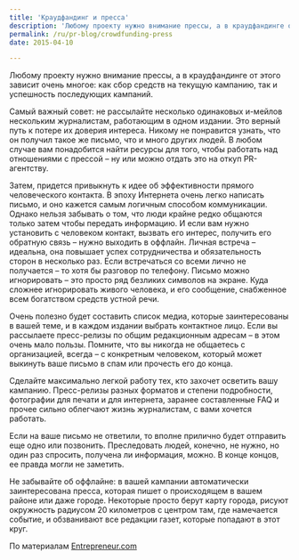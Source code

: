 ```yaml
---
title: 'Краудфандинг и пресса'
description: 'Любому проекту нужно внимание прессы, а в краудфандинге от этого зависит очень многое: как сбор средств на текущую кампанию, так и успешность последующих кампаний.'
permalink: /ru/pr-blog/crowdfunding-press
date: 2015-04-10

---
```


Любому проекту нужно внимание прессы, а в краудфандинге от этого зависит очень многое: как сбор средств на текущую кампанию, так и успешность последующих кампаний.

Самый важный совет:  не рассылайте несколько одинаковых и-мейлов нескольким журналистам, работающим в одном издании. Это верный путь к потере их доверия интереса. Никому не понравится узнать, что он получил такое же письмо, что и много других людей. В любом случае вам понадобится найти ресурсы для того, чтобы работать над отношениями с прессой – ну или можно отдать это на откуп PR- агентству.

Затем, придется привыкнуть к идее об эффективности прямого человеческого контакта. В эпоху Интернета очень легко написать письмо, и оно кажется самым логичным способом коммуникации. Однако нельзя забывать о том, что люди крайне редко общаются только затем чтобы передать информацию. И если вам нужно установить с человеком контакт, вызвать его интерес, получить его обратную связь – нужно выходить в оффлайн. Личная встреча – идеальна, она повышает успех сотрудничества и обязательность сторон в несколько раз. Если встречаться со всеми лично не получается – то хотя бы разговор по телефону. Письмо можно игнорировать – это просто ряд безликих символов на экране. Куда сложнее игнорировать живого человека, и его сообщение, снабженное всем богатством средств устной речи.

Очень полезно будет составить список медиа, которые заинтересованы в вашей теме, и в каждом издании выбрать контактное лицо. Если вы рассылаете пресс-релизы по общим редакционным адресам – в этом очень мало пользы. Помните, что вы никогда не общаетесь с организацией, всегда – с конкретным человеком, который может выкинуть ваше письмо в спам или прочесть его до конца.

Сделайте максимально легкой работу тех, кто захочет осветить вашу кампанию. Пресс-релизы разных форматов и степени подробности, фотографии для печати и для интернета, заранее составленные FAQ и прочее сильно облегчают жизнь журналистам, с вами хочется работать.

Если на ваше письмо не ответили,  то вполне прилично будет отправить еще одно или позвонить. Преследовать людей, конечно, не нужно, но один раз спросить, получена ли информация, можно. В конце концов, ее правда могли не заметить.

Не забывайте об оффлайне: в вашей кампании автоматически заинтересована пресса, которая пишет о происходящем в вашем районе или даже городе. Некоторые просто берут карту города, рисуют окружность радиусом 20 километров с центром там, где намечается событие, и обзванивают все редакции газет, которые попадают в этот круг.

По материалам <a href="https://www.entrepreneur.com/article/228563">Entrepreneur.com</a>

